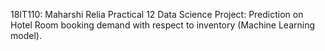 18IT110: Maharshi Relia
Practical 12
Data Science Project: Prediction on Hotel Room booking demand with respect to inventory (Machine Learning model).
